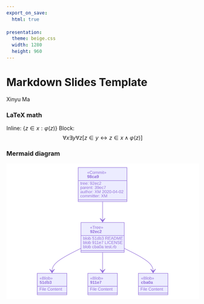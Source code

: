```yaml
---
export_on_save:
  html: true

presentation:
  theme: beige.css
  width: 1280
  height: 960
---
```


<!-- slide -->
# Markdown Slides Template

Xinyu Ma

<!-- slide -->
### LaTeX math
Inline: $\{z\in x: \varphi(z)\}$
Block:
$$
\forall x\exists y\forall z[z\in y\leftrightarrow z\in x\wedge\varphi(z)]
$$

<!-- slide -->
### Mermaid diagram
![sample](mermaid/sample.svg)
